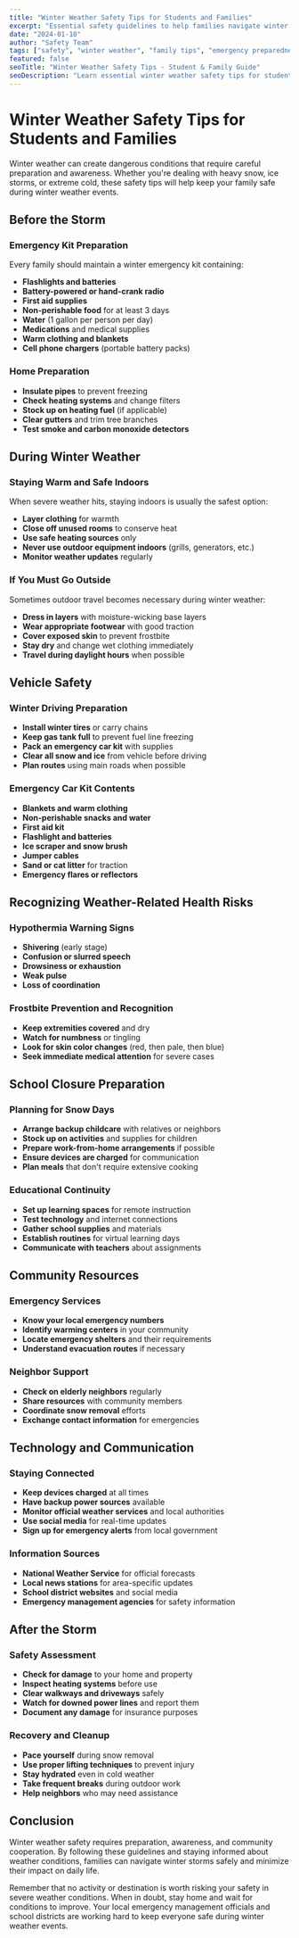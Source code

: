 ```yaml
---
title: "Winter Weather Safety Tips for Students and Families"
excerpt: "Essential safety guidelines to help families navigate winter weather conditions and prepare for potential school closures."
date: "2024-01-10"
author: "Safety Team"
tags: ["safety", "winter weather", "family tips", "emergency preparedness"]
featured: false
seoTitle: "Winter Weather Safety Tips - Student & Family Guide"
seoDescription: "Learn essential winter weather safety tips for students and families, including emergency preparedness and snow day planning."
---
```


# Winter Weather Safety Tips for Students and Families

Winter weather can create dangerous conditions that require careful preparation and awareness. Whether you're dealing with heavy snow, ice storms, or extreme cold, these safety tips will help keep your family safe during winter weather events.

## Before the Storm

### Emergency Kit Preparation

Every family should maintain a winter emergency kit containing:

- **Flashlights and batteries**
- **Battery-powered or hand-crank radio**
- **First aid supplies**
- **Non-perishable food** for at least 3 days
- **Water** (1 gallon per person per day)
- **Medications** and medical supplies
- **Warm clothing and blankets**
- **Cell phone chargers** (portable battery packs)

### Home Preparation

- **Insulate pipes** to prevent freezing
- **Check heating systems** and change filters
- **Stock up on heating fuel** (if applicable)
- **Clear gutters** and trim tree branches
- **Test smoke and carbon monoxide detectors**

## During Winter Weather

### Staying Warm and Safe Indoors

When severe weather hits, staying indoors is usually the safest option:

- **Layer clothing** for warmth
- **Close off unused rooms** to conserve heat
- **Use safe heating sources** only
- **Never use outdoor equipment indoors** (grills, generators, etc.)
- **Monitor weather updates** regularly

### If You Must Go Outside

Sometimes outdoor travel becomes necessary during winter weather:

- **Dress in layers** with moisture-wicking base layers
- **Wear appropriate footwear** with good traction
- **Cover exposed skin** to prevent frostbite
- **Stay dry** and change wet clothing immediately
- **Travel during daylight hours** when possible

## Vehicle Safety

### Winter Driving Preparation

- **Install winter tires** or carry chains
- **Keep gas tank full** to prevent fuel line freezing
- **Pack an emergency car kit** with supplies
- **Clear all snow and ice** from vehicle before driving
- **Plan routes** using main roads when possible

### Emergency Car Kit Contents

- **Blankets and warm clothing**
- **Non-perishable snacks and water**
- **First aid kit**
- **Flashlight and batteries**
- **Ice scraper and snow brush**
- **Jumper cables**
- **Sand or cat litter** for traction
- **Emergency flares or reflectors**

## Recognizing Weather-Related Health Risks

### Hypothermia Warning Signs

- **Shivering** (early stage)
- **Confusion or slurred speech**
- **Drowsiness or exhaustion**
- **Weak pulse**
- **Loss of coordination**

### Frostbite Prevention and Recognition

- **Keep extremities covered** and dry
- **Watch for numbness** or tingling
- **Look for skin color changes** (red, then pale, then blue)
- **Seek immediate medical attention** for severe cases

## School Closure Preparation

### Planning for Snow Days

- **Arrange backup childcare** with relatives or neighbors
- **Stock up on activities** and supplies for children
- **Prepare work-from-home arrangements** if possible
- **Ensure devices are charged** for communication
- **Plan meals** that don't require extensive cooking

### Educational Continuity

- **Set up learning spaces** for remote instruction
- **Test technology** and internet connections
- **Gather school supplies** and materials
- **Establish routines** for virtual learning days
- **Communicate with teachers** about assignments

## Community Resources

### Emergency Services

- **Know your local emergency numbers**
- **Identify warming centers** in your community
- **Locate emergency shelters** and their requirements
- **Understand evacuation routes** if necessary

### Neighbor Support

- **Check on elderly neighbors** regularly
- **Share resources** with community members
- **Coordinate snow removal** efforts
- **Exchange contact information** for emergencies

## Technology and Communication

### Staying Connected

- **Keep devices charged** at all times
- **Have backup power sources** available
- **Monitor official weather services** and local authorities
- **Use social media** for real-time updates
- **Sign up for emergency alerts** from local government

### Information Sources

- **National Weather Service** for official forecasts
- **Local news stations** for area-specific updates
- **School district websites** and social media
- **Emergency management agencies** for safety information

## After the Storm

### Safety Assessment

- **Check for damage** to your home and property
- **Inspect heating systems** before use
- **Clear walkways and driveways** safely
- **Watch for downed power lines** and report them
- **Document any damage** for insurance purposes

### Recovery and Cleanup

- **Pace yourself** during snow removal
- **Use proper lifting techniques** to prevent injury
- **Stay hydrated** even in cold weather
- **Take frequent breaks** during outdoor work
- **Help neighbors** who may need assistance

## Conclusion

Winter weather safety requires preparation, awareness, and community cooperation. By following these guidelines and staying informed about weather conditions, families can navigate winter storms safely and minimize their impact on daily life.

Remember that no activity or destination is worth risking your safety in severe weather conditions. When in doubt, stay home and wait for conditions to improve. Your local emergency management officials and school districts are working hard to keep everyone safe during winter weather events.
